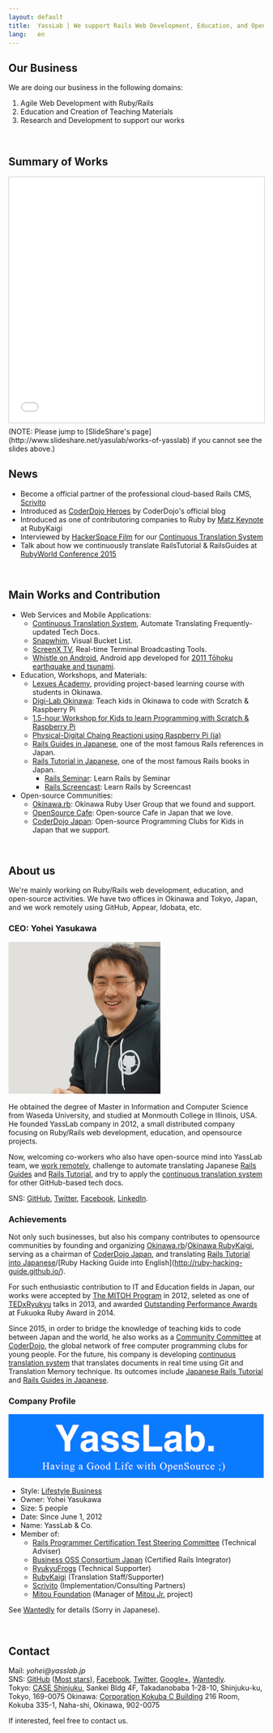 ```yaml
---
layout: default
title:  YassLab | We support Rails Web Development, Education, and OpenSource Communities in Japan.
lang:   en
---
```



## Our Business

We are doing our business in the following domains:

1. Agile Web Development with Ruby/Rails
2. Education and Creation of Teaching Materials
3. Research and Development to support our works

<br />

## Summary of Works

<iframe src="//www.slideshare.net/slideshow/embed_code/key/cEwD6bvg84VeWA" width="595" height="485" frameborder="0" marginwidth="0" marginheight="0" scrolling="no" style="border:1px solid #CCC; border-width:1px; margin-bottom:5px; max-width: 100%;" allowfullscreen> </iframe> 
(NOTE: Please jump to [SlideShare's page](http://www.slideshare.net/yasulab/works-of-yasslab) if you cannot see the slides above.)

<br />

## News

- Become a official partner of the professional cloud-based Rails CMS, [Scrivito](https://scrivito.com/partners)
- Introduced as [CoderDojo Heroes](https://coderdojo.com/news/2016/03/30/coderdojo-heroes-yohei-yasukawa-co-founder-of-coderdojo-japan/) by CoderDojo's official blog
- Introduced as one of contributoring companies to Ruby by [Matz Keynote](https://www.youtube.com/watch?v=E9bO1uqs4Oc&feature=youtu.be&t=3904) at RubyKaigi
- Interviewed by [HackerSpace Film](https://www.facebook.com/photo.php?fbid=10153341493740869&set=t.715330868&type=3&theater) for our [Continuous Translation System](https://speakerdeck.com/yasulab/how-we-continuously-translate-tech-docs)
- Talk about how we continuously translate RailsTutorial & RailsGuides at [RubyWorld Conference 2015](http://2015.rubyworld-conf.org/en/)

<br />

## Main Works and Contribution

- Web Services and Mobile Applications:
   - [Continuous Translation System](https://speakerdeck.com/yasulab/how-we-continuously-translate-tech-docs), Automate Translating Frequently-updated Tech Docs.
   - [Snapwhim](http://www.snapwhim.com/), Visual Bucket List.
   - [ScreenX TV](http://screenx.tv/), Real-time Terminal Broadcasting Tools.
   - [Whistle on Android](https://play.google.com/store/apps/details?id=org.sorarier.whistle), Android app developed for [2011 Tōhoku earthquake and tsunami](http://en.wikipedia.org/wiki/2011_T%C5%8Dhoku_earthquake_and_tsunami).
- Education, Workshops, and Materials:
   - [Lexues Academy](http://academy.lexues.co.jp/), providing project-based learning course with students in Okinawa.
   - [Digi-Lab Okinawa](http://digilab.drupalgardens.com/): Teach kids in Okinawa to code with Scratch & Raspberry Pi
   - [1.5-hour Workshop for Kids to learn Programming with Scratch & Raspberry Pi](/en/workshops/raspi)
   - [Physical-Digital Chaing Reactioni using Raspberry Pi (ja)](http://pegpeg.jp/tool/2014/09/09/686)
   - [Rails Guides in Japanese](http://railsguides.jp), one of the most famous Rails references in Japan.
   - [Rails Tutorial in Japanese](http://railstutorial.jp), one of the most famous Rails books in Japan.
      - [Rails Seminar](http://railstutorial.jp/seminars): Learn Rails by Seminar
	  - [Rails Screencast](http://railstutorial.jp/screencasts): Learn Rails by Screencast
- Open-source Communities:
   - [Okinawa.rb](http://ruby.okinawa/): Okinawa Ruby User Group that we found and support.
   - [OpenSource Cafe](http://www.osscafe.net/): Open-source Cafe in Japan that we love.
   - [CoderDojo Japan](http://coderdojo.jp/): Open-source Programming Clubs for Kids in Japan that we support.

<br />

## About us

We're mainly working on Ruby/Rails web development, education, and open-source activities. 
We have two offices in Okinawa and Tokyo, Japan, and we work remotely using GitHub, Appear, Idobata, etc.

### CEO: Yohei Yasukawa

![Photo](/img/yohei_300x300.png)

He obtained the degree of Master in Information and Computer Science from Waseda University, 
and studied at Monmouth College in Illinois, USA. He founded YassLab company in 2012, 
a small distributed company focusing on Ruby/Rails web development, education, and opensource projects.

Now, welcoming co-workers who also have open-source mind into YassLab team, we [work remotely](https://github.com/uiureo/remote-in-japan), challenge to automate translating Japanese [Rails Guides](http://railsguides.jp/) and [Rails Tutorial](http://railstutorial.jp/), and try to apply the [continuous translation system](https://speakerdeck.com/yasulab/how-we-continuously-translate-tech-docs) for other GitHub-based tech docs.

SNS:
[GitHub](http://github.com/yasulab), 
[Twitter](https://twitter.com/yasulab), 
[Facebook](https://facebook.com/yasulab/), 
[LinkedIn](https://www.linkedin.com/in/yasulab).

### Achievements

Not only such businesses, but also his company contributes to opensource communities by
founding and organizing [Okinawa.rb](https://www.facebook.com/groups/okinawarb/)/[Okinawa RubyKaigi](http://regional.rubykaigi.org/okrk01),
serving as a chairman of [CoderDojo Japan](http://coderdojo.jp/), 
and translating [Rails Tutorial into Japanese](http://railstutorial.jp/")/[Ruby Hacking Guide into English](http://ruby-hacking-guide.github.io/).

For such enthusiastic contribution to IT and Education fields in Japan,
our works were accepted by [The MITOH Program](https://www.ipa.go.jp/english/humandev/third.html) in 2012,
seleted as one of [TEDxRyukyu](https://www.facebook.com/media/set/?set=a.10151746335815869.1073741827.715330868&type=1&l=348760b95c) talks in 2013,
and awarded [Outstanding Performance Awards](http://www.myfukuoka.com/news/2014-fukuoka-ruby-award-winners.html) at Fukuoka Ruby Award in 2014.

Since 2015, in order to bridge the knowledge of teaching kids to code between Japan and the world, he also works as a [Community Committee](http://kata.coderdojo.com/wiki/CoderDojo_Community_Committee) at [CoderDojo](http://coderdojo.com/), the global network of free computer programming clubs for young people. For the future, his company is developing [continuous translation system](https://speakerdeck.com/yasulab/how-we-continuously-translate-tech-docs) that translates documents in real time using Git and Translation Memory technique. Its outcomes include [Japanese Rails Tutorial](http://railstutorial.jp) and [Rails Guides in Japanese](http://railsguides.jp/).

### Company Profile

![YassLab](/img/logo_rect_copy.png)

- Style: [Lifestyle Business](https://en.wikipedia.org/wiki/Lifestyle_business)
- Owner: Yohei Yasukawa
- Size:  5 people
- Date:  Since June 1, 2012
- Name: YassLab & Co.
- Member of: 
    - [Rails Programmer Certification Test Steering Committee](http://www.railscp.com/aboutus/) (Technical Adviser)
    - [Business OSS Consortium Japan](http://www.boss-con.jp/railspartner/) (Certified Rails Integrator)
	- [RyukyuFrogs](http://www.ryukyu-frogs.com/) (Technical Supporter)
	- [RubyKaigi](http://rubykaigi.org/) (Translation Staff/Supporter)
	- [Scrivito](https://scrivito.com/partners) (Implementation/Consulting Partners)
	- [Mitou Foundation](http://www.mitou.org/) (Manager of [Mitou Jr.](http://jr.mitou.org/) project)

See [Wantedly](https://www.wantedly.com/companies/YassLab) for details (Sorry in Japanese).

<br />

<h2 id="contact">Contact</h2>

Mail: _yohei@yasslab.jp_     
SNS:
[GitHub](https://github.com/yasslab) ([Most stars](https://github.com/search?utf8=%E2%9C%93&q=user%3Ayasslab+fork%3Atrue&type=Repositories&ref=searchresults)), 
[Facebook](https://www.facebook.com/yasslab.jp), 
[Twitter](https://twitter.com/YassLab), 
[Google+](https://plus.google.com/+YassLab), 
[Wantedly](https://www.wantedly.com/companies/YassLab).   
Tokyo: [CASE Shinjuku](http://case-shinjuku.com/english/), Sankei Bldg 4F, Takadanobaba 1-28-10, Shinjuku-ku, Tokyo, 169-0075
Okinawa: [Corporation Kokuba C Building](https://www.google.co.jp/maps/place/%E3%80%92902-0075+%E6%B2%96%E7%B8%84%E7%9C%8C%E9%82%A3%E8%A6%87%E5%B8%82%E5%9B%BD%E5%A0%B4+%E3%82%B3%E3%83%BC%E3%83%9D%E3%83%AC%E3%83%BC%E3%82%B7%E3%83%A7%E3%83%B3%E3%81%93%E3%81%8F%E3%81%B0%EF%BC%A3/@26.1929272,127.7035431,17z/data=!3m1!4b1!4m5!3m4!1s0x34e5693c4f0cf9d1:0xd482ae3534c75dd2!8m2!3d26.1929231!4d127.7057207) 216 Room, Kokuba 335-1, Naha-shi, Okinawa, 902-0075


If interested, feel free to contact us.
